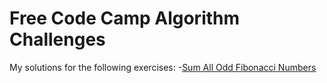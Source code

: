 # Free Code Camp Algorithm Challenges

My solutions for the following exercises:
-[Sum All Odd Fibonacci Numbers](https://learn.freecodecamp.org/javascript-algorithms-and-data-structures/intermediate-algorithm-scripting/sum-all-odd-fibonacci-numbers)
